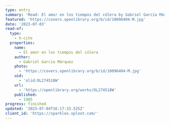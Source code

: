 ```yaml
---
type: entry
summary: 'Read: El amor en los tiempos del cólera by Gabriel García Márquez'
featured: 'https://covers.openlibrary.org/b/id/10096404-M.jpg'
date: '2023-07-03'
read-of:
  type:
    - h-cite
  properties:
    name:
      - El amor en los tiempos del cólera
    author:
      - Gabriel García Márquez
    photo:
      - 'https://covers.openlibrary.org/b/id/10096404-M.jpg'
    uid:
      - 'olid:OL274518W'
    url:
      - 'https://openlibrary.org/works/OL274518W'
    published:
      - 1985
progress: finished
updated: '2023-07-04T16:17:33.525Z'
client_id: 'https://sparkles.sploot.com/'
---
```


